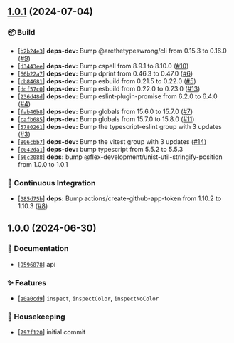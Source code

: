 ## [1.0.1](https://github.com/flex-development/unist-util-inspect/compare/1.0.0...1.0.1) (2024-07-04)

### :package: Build

- [[`b2b24e3`](https://github.com/flex-development/unist-util-inspect/commit/b2b24e31968019bc3e82f493de3f2a420cf6db54)] **deps-dev:** Bump @arethetypeswrong/cli from 0.15.3 to 0.16.0 ([#9](https://github.com/flex-development/unist-util-inspect/issues/9))
- [[`d3443ee`](https://github.com/flex-development/unist-util-inspect/commit/d3443ee12172c2b7c3ac49476a09b1d548086e02)] **deps-dev:** Bump cspell from 8.9.1 to 8.10.0 ([#10](https://github.com/flex-development/unist-util-inspect/issues/10))
- [[`66b22a7`](https://github.com/flex-development/unist-util-inspect/commit/66b22a79cf5ac0864d894cf8592ca0be1a445836)] **deps-dev:** Bump dprint from 0.46.3 to 0.47.0 ([#6](https://github.com/flex-development/unist-util-inspect/issues/6))
- [[`cb84681`](https://github.com/flex-development/unist-util-inspect/commit/cb84681a8e64d668cdaa957c16a764fdfd9416d4)] **deps-dev:** Bump esbuild from 0.21.5 to 0.22.0 ([#5](https://github.com/flex-development/unist-util-inspect/issues/5))
- [[`ddf57c0`](https://github.com/flex-development/unist-util-inspect/commit/ddf57c0753cd55a76c95a23e2a2de3b930f5958b)] **deps-dev:** Bump esbuild from 0.22.0 to 0.23.0 ([#13](https://github.com/flex-development/unist-util-inspect/issues/13))
- [[`236d48d`](https://github.com/flex-development/unist-util-inspect/commit/236d48df38e248984ad1c8895db573e1d28d3be7)] **deps-dev:** Bump eslint-plugin-promise from 6.2.0 to 6.4.0 ([#4](https://github.com/flex-development/unist-util-inspect/issues/4))
- [[`fab46b8`](https://github.com/flex-development/unist-util-inspect/commit/fab46b82c01293bdcb70958250b4b3cd39399dfc)] **deps-dev:** Bump globals from 15.6.0 to 15.7.0 ([#7](https://github.com/flex-development/unist-util-inspect/issues/7))
- [[`cafb685`](https://github.com/flex-development/unist-util-inspect/commit/cafb685d5af01caf96cccfbe6334a595e41a7f5d)] **deps-dev:** Bump globals from 15.7.0 to 15.8.0 ([#11](https://github.com/flex-development/unist-util-inspect/issues/11))
- [[`5780261`](https://github.com/flex-development/unist-util-inspect/commit/5780261999c8e3dd7921d577179a7f2ca9bc00d4)] **deps-dev:** Bump the typescript-eslint group with 3 updates ([#3](https://github.com/flex-development/unist-util-inspect/issues/3))
- [[`806cbb7`](https://github.com/flex-development/unist-util-inspect/commit/806cbb7b9dd9cd64622865fd2ddd4584724cef7b)] **deps-dev:** Bump the vitest group with 3 updates ([#14](https://github.com/flex-development/unist-util-inspect/issues/14))
- [[`c042da1`](https://github.com/flex-development/unist-util-inspect/commit/c042da1c8980d123f04f3f5fb864190355f2b112)] **deps-dev:** bump typescript from 5.5.2 to 5.5.3
- [[`56c2088`](https://github.com/flex-development/unist-util-inspect/commit/56c2088fb466bb31c8db41af17ea1cff48110bee)] **deps:** bump @flex-development/unist-util-stringify-position from 1.0.0 to 1.0.1

### :robot: Continuous Integration

- [[`385d75b`](https://github.com/flex-development/unist-util-inspect/commit/385d75b7aa46d1b85f76d76541e085c6fbf240e9)] **deps:** Bump actions/create-github-app-token from 1.10.2 to 1.10.3 ([#8](https://github.com/flex-development/unist-util-inspect/issues/8))

## 1.0.0 (2024-06-30)

### :pencil: Documentation

- [[`9596878`](https://github.com/flex-development/unist-util-inspect/commit/95968788b8c847e7121121b95405ba85f3dc3a26)] api

### :sparkles: Features

- [[`a0a0cd9`](https://github.com/flex-development/unist-util-inspect/commit/a0a0cd956f4faea606b84a014e48d9f0ed5f44b8)] `inspect`, `inspectColor`, `inspectNoColor`

### :house_with_garden: Housekeeping

- [[`797f120`](https://github.com/flex-development/unist-util-inspect/commit/797f120bd1e7f9131a410c4ce27580393ba627df)] initial commit



